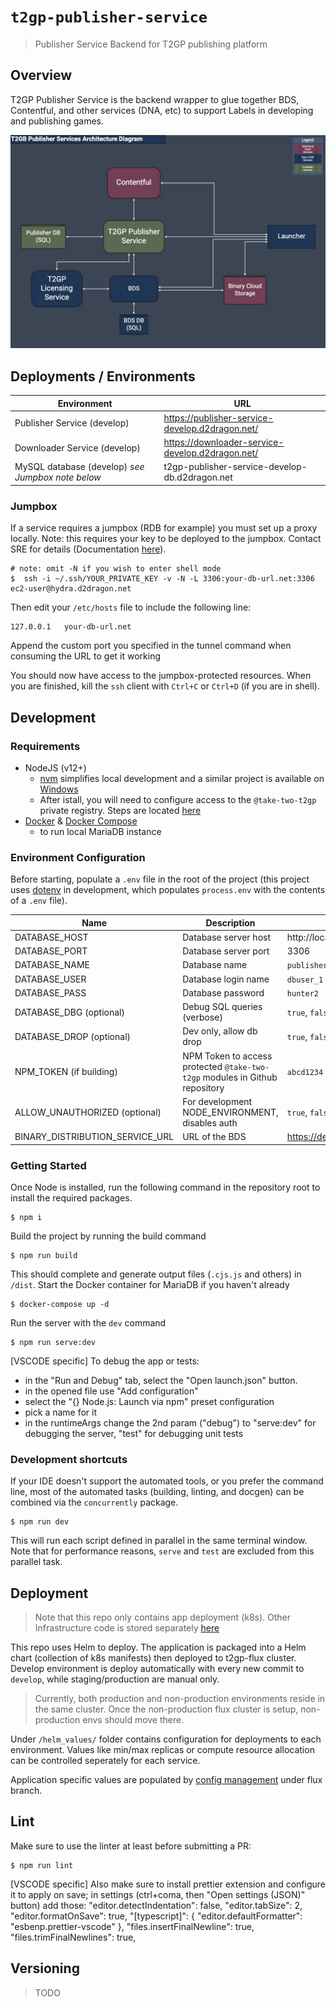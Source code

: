 # `t2gp-publisher-service`

> Publisher Service Backend for T2GP publishing platform

## Overview

T2GP Publisher Service is the backend wrapper to glue together BDS, Contentful, and other services (DNA, etc) to support Labels in developing and publishing games.

![](docs/architecture_diagram.jpg)

## Deployments / Environments

| Environment | URL |
|-------------|-----|
| Publisher Service (develop) | https://publisher-service-develop.d2dragon.net/ |
| Downloader Service (develop) | https://downloader-service-develop.d2dragon.net/ |
| MySQL database (develop) *see Jumpbox note below* | t2gp-publisher-service-develop-db.d2dragon.net |

### Jumpbox

If a service requires a jumpbox (RDB for example) you must set up a proxy locally. Note: this requires your key to be deployed to the jumpbox. Contact SRE for details (Documentation [here](https://paper.dropbox.com/doc/D2C-Jumpbox-Setup-Instructions--BIZp8JXgVjaEzy0zfKTxvJSkAQ-yRFIDZ66gkmFjfA6V44Kp)).

```shell
# note: omit -N if you wish to enter shell mode
$  ssh -i ~/.ssh/YOUR_PRIVATE_KEY -v -N -L 3306:your-db-url.net:3306 ec2-user@hydra.d2dragon.net
```

Then edit your `/etc/hosts` file to include the following line:

```hosts
127.0.0.1   your-db-url.net
```

Append the custom port you specified in the tunnel command when consuming the URL to get it working

You should now have access to the jumpbox-protected resources. When you are finished, kill the `ssh` client with `Ctrl+C` or `Ctrl+D` (if you are in shell).


## Development

### Requirements

- NodeJS (v12+)
  - [nvm](https://github.com/nvm-sh/nvm) simplifies local development and a similar project is available on [Windows](https://github.com/coreybutler/nvm-windows)
  - After istall, you will need to configure access to the `@take-two-t2gp` private registry. Steps are located [here](https://hub.gametools.dev/display/TGP/T2GP+Engineering+Getting+Started)
- [Docker](https://www.docker.com/) & [Docker Compose](https://docs.docker.com/compose/)
  - to run local MariaDB instance

### Environment Configuration

Before starting, populate a `.env` file in the root of the project (this project uses [dotenv](https://www.npmjs.com/package/dotenv) in development, which populates `process.env` with the contents of a `.env` file).

| Name                            | Description                                                                 | Example                  |
| --------------------------------| --------------------------------------------------------------------------- | ------------------------ |
| DATABASE_HOST                   | Database server host                                                        | http://localhost         |
| DATABASE_PORT                   | Database server port                                                        | 3306                     |
| DATABASE_NAME                   | Database name                                                               | `publisher_services_dev` |
| DATABASE_USER                   | Database login name                                                         | `dbuser_1`               |
| DATABASE_PASS                   | Database password                                                           | `hunter2`                |
| DATABASE_DBG (optional)         | Debug SQL queries (verbose)                                                 | `true`, `false`          |
| DATABASE_DROP (optional)        | Dev only, allow db drop                                                     | `true`, `false`          |
| NPM_TOKEN (if building)         | NPM Token to access protected `@take-two-t2gp` modules in Github repository | `abcd1234`               |
| ALLOW_UNAUTHORIZED (optional)   | For development NODE_ENVIRONMENT, disables auth                             | `true`, `false`          |
| BINARY_DISTRIBUTION_SERVICE_URL | URL of the BDS              |  https://dev.bds.api.2kcoretech.online/api/v1.0 |

### Getting Started

Once Node is installed, run the following command in the repository root to install the required packages.

    $ npm i

Build the project by running the build command

    $ npm run build

This should complete and generate output files (`.cjs.js` and others) in `/dist`. Start the Docker container for MariaDB if you haven't already

    $ docker-compose up -d

Run the server with the `dev` command

    $ npm run serve:dev

[VSCODE specific] To debug the app or tests:

- in the "Run and Debug" tab, select the "Open launch.json" button.
- in the opened file use "Add configuration"
- select the "{} Node.js: Launch via npm" preset configuration
- pick a name for it
- in the runtimeArgs change the 2nd param ("debug") to "serve:dev" for debugging the server, "test" for debugging unit tests

### Development shortcuts

If your IDE doesn't support the automated tools, or you prefer the command line, most of the automated tasks (building, linting, and docgen) can be combined via the `concurrently` package.

    $ npm run dev

This will run each script defined in parallel in the same terminal window. Note that for performance reasons, `serve` and `test` are excluded from this parallel task.

## Deployment

> Note that this repo only contains app deployment (k8s). 
> Other Infrastructure code is stored separately [here](https://github.com/take-two-t2gp/t2gp-publisher-service-infrastructure/)

This repo uses Helm to deploy. The application is packaged into a Helm chart (collection of k8s manifests) then deployed to t2gp-flux cluster. Develop environment is deploy automatically with every new commit to `develop`, while staging/production are manual only.

> Currently, both production and non-production environments reside in the same cluster. Once the non-production flux cluster is setup, non-production envs should move there.

Under `/helm_values/` folder contains configuration for deployments to each environment. Values like min/max replicas or compute resource allocation can be controlled seperately for each service. 

Application specific values are populated by [config management](https://github.com/take-two-t2gp/d2c-config-mgmt/) under flux branch.

## Lint

Make sure to use the linter at least before submitting a PR:

    $ npm run lint

[VSCODE specific] Also make sure to install prettier extension and configure it to apply on save; in settings (ctrl+coma, then "Open settings (JSON)" button) add those:
"editor.detectIndentation": false,
"editor.tabSize": 2,
"editor.formatOnSave": true,
"[typescript]": {
"editor.defaultFormatter": "esbenp.prettier-vscode"
},
"files.insertFinalNewline": true,
"files.trimFinalNewlines": true,

## Versioning

> TODO
